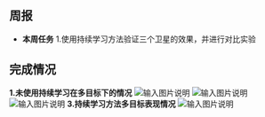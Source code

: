 ## 周报
 -  **本周任务** 
 1.使用持续学习方法验证三个卫星的效果，并进行对比实验
 
 

## 完成情况
 **1.未使用持续学习在多目标下的情况**
![输入图片说明](/imgs/2025-03-23/DFWkfhsy3TrQPpjP.bmp)
![输入图片说明](/imgs/2025-03-23/WIxO6uvEeexJU6Px.bmp)
![输入图片说明](/imgs/2025-03-23/smomMQUWWRaeedpT.bmp)
  **3.持续学习方法多目标表现情况**
  ![输入图片说明](/imgs/2025-03-23/KpVQBKJF4hiR3qwQ.bmp)




 
  


 

